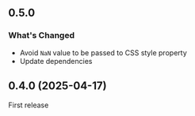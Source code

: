 ## 0.5.0

### What's Changed

- Avoid `NaN` value to be passed to CSS style property
- Update dependencies

## 0.4.0 (2025-04-17)

First release
